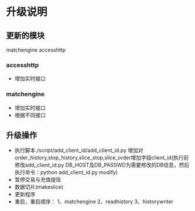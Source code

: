 # 升级说明

## 更新的模块

matchengine
accesshttp

### accesshttp

* 增加实时接口

### matchengine

* 增加实时接口
* 根据不同接口

## 升级操作

* 执行脚本./script/add_client_id/add_client_id.py 增加对order_history,stop_history,slice_stop,slice_order增加字段client_id(执行前修改add_client_id.py DB_HOST及DB_PASSWD为需要修改的DB信息，然后执行命令：python add_client_id.py modify)
* 暂停交易与充值提现
* 数据切片(makeslice)
* 更新程序
* 重启，重启顺序：
  1、matchengine
  2、readhistory
  3、historywriter
